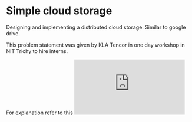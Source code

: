 # Simple cloud storage

Designing and implementing a distributed cloud storage. Similar to google drive.

This problem statement was given by KLA Tencor in one day workshop in NIT Trichy to hire interns.

For explanation refer to this ![pdf.](https://github.com/sumityadavs7y/Simple-cloud-storage/blob/master/SIMPLIFIED_VERSION_cloud_object_storage_studentVersion_V5(2).pdf)
